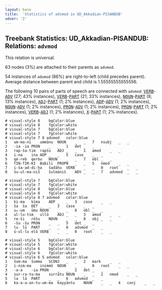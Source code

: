 ```yaml
---
layout: base
title:  'Statistics of advmod in UD_Akkadian-PISANDUB'
udver: '2'
---
```


## Treebank Statistics: UD_Akkadian-PISANDUB: Relations: `advmod`

This relation is universal.

63 nodes (3%) are attached to their parents as `advmod`.

54 instances of `advmod` (86%) are right-to-left (child precedes parent).
Average distance between parent and child is 1.55555555555556.

The following 10 pairs of parts of speech are connected with `advmod`: <tt><a href="akk_pisandub-pos-VERB.html">VERB</a></tt>-<tt><a href="akk_pisandub-pos-ADV.html">ADV</a></tt> (27; 43% instances), <tt><a href="akk_pisandub-pos-VERB.html">VERB</a></tt>-<tt><a href="akk_pisandub-pos-PART.html">PART</a></tt> (21; 33% instances), <tt><a href="akk_pisandub-pos-NOUN.html">NOUN</a></tt>-<tt><a href="akk_pisandub-pos-PART.html">PART</a></tt> (8; 13% instances), <tt><a href="akk_pisandub-pos-ADJ.html">ADJ</a></tt>-<tt><a href="akk_pisandub-pos-PART.html">PART</a></tt> (1; 2% instances), <tt><a href="akk_pisandub-pos-ADP.html">ADP</a></tt>-<tt><a href="akk_pisandub-pos-ADV.html">ADV</a></tt> (1; 2% instances), <tt><a href="akk_pisandub-pos-NOUN.html">NOUN</a></tt>-<tt><a href="akk_pisandub-pos-ADV.html">ADV</a></tt> (1; 2% instances), <tt><a href="akk_pisandub-pos-PRON.html">PRON</a></tt>-<tt><a href="akk_pisandub-pos-ADV.html">ADV</a></tt> (1; 2% instances), <tt><a href="akk_pisandub-pos-PRON.html">PRON</a></tt>-<tt><a href="akk_pisandub-pos-PART.html">PART</a></tt> (1; 2% instances), <tt><a href="akk_pisandub-pos-VERB.html">VERB</a></tt>-<tt><a href="akk_pisandub-pos-ADJ.html">ADJ</a></tt> (1; 2% instances), <tt><a href="akk_pisandub-pos-X.html">X</a></tt>-<tt><a href="akk_pisandub-pos-PART.html">PART</a></tt> (1; 2% instances).


~~~ conllu
# visual-style 8	bgColor:blue
# visual-style 8	fgColor:white
# visual-style 7	bgColor:blue
# visual-style 7	fgColor:white
# visual-style 7 8 advmod	color:blue
1	um-ma-ni	ummānu	NOUN	_	_	7	nsubj	_	_
2	-ia	-ia	PRON	_	_	1	det	_	_
3	rap-ša-tim	rapšu	ADJ	_	_	1	amod	_	_
4	i-na	ina	ADP	_	_	5	case	_	_
5	qé-reb	qerbu	NOUN	_	_	7	obl	_	_
6	TIN-TIR-KI	Babili	PROPN	_	_	5	nmod	_	_
7	i-ša-ad-di-ḫa	šadāhu	VERB	_	_	0	root	_	_
8	šu-ul-ma-niš	šulmāniš	ADV	_	_	7	advmod	_	_

~~~


~~~ conllu
# visual-style 7	bgColor:blue
# visual-style 7	fgColor:white
# visual-style 8	bgColor:blue
# visual-style 8	fgColor:white
# visual-style 8 7 advmod	color:blue
1	ki-ma	kīma	ADP	_	_	3	case	_	_
2	ša	ša	DET	_	_	3	case	_	_
3	u₄-um	ūmu	NOUN	_	_	8	obl	_	_
4	ul-lu-tim	ullû	ADJ	_	_	3	amod	_	_
5	re-ši	rēšu	NOUN	_	_	8	obj	_	_
6	-šu	-šu	PRON	_	_	5	det	_	_
7	lu	lū	PART	_	_	8	advmod	_	_
8	ú-ul-lu	elû	VERB	_	_	0	root	_	_

~~~


~~~ conllu
# visual-style 5	bgColor:blue
# visual-style 5	fgColor:white
# visual-style 6	bgColor:blue
# visual-style 6	fgColor:white
# visual-style 6 5 advmod	color:blue
1	šum-ma	šumma	SCONJ	_	_	2	mark	_	_
2	i-nim-ma	inimmû	NOUN	_	_	0	root	_	_
3	-a-a	-ia	PRON	_	_	2	det	_	_
4	sur-ra-tu-ma	surrātu	NOUN	_	_	2	nmod	_	_
5	la	lā	PART	_	_	6	advmod	_	_
6	ka-a-a-an-tu-um-ma	kayyāntu	NOUN	_	_	4	conj	_	_

~~~


